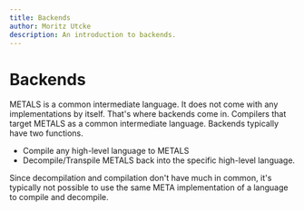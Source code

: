 ```yaml
---
title: Backends
author: Moritz Utcke
description: An introduction to backends.
---
```

# Backends

METALS is a common intermediate language. It does not come with any implementations by itself. That's where backends come in. Compilers that target METALS as a common intermediate language.
Backends typically have two functions.

- Compile any high-level language to METALS
- Decompile/Transpile METALS back into the specific high-level language.

Since decompilation and compilation don't have much in common, it's typically not possible to use the same META implementation of a language to compile and decompile.